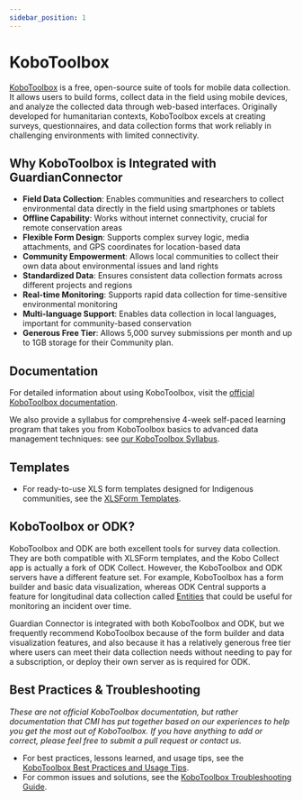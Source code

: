 ```yaml
---
sidebar_position: 1
---
```


# KoboToolbox

[KoboToolbox](https://www.kobotoolbox.org/) is a free, open-source suite of tools for mobile data collection. It allows users to build forms, collect data in the field using mobile devices, and analyze the collected data through web-based interfaces. Originally developed for humanitarian contexts, KoboToolbox excels at creating surveys, questionnaires, and data collection forms that work reliably in challenging environments with limited connectivity.

## Why KoboToolbox is Integrated with GuardianConnector

- **Field Data Collection**: Enables communities and researchers to collect environmental data directly in the field using smartphones or tablets
- **Offline Capability**: Works without internet connectivity, crucial for remote conservation areas
- **Flexible Form Design**: Supports complex survey logic, media attachments, and GPS coordinates for location-based data
- **Community Empowerment**: Allows local communities to collect their own data about environmental issues and land rights
- **Standardized Data**: Ensures consistent data collection formats across different projects and regions
- **Real-time Monitoring**: Supports rapid data collection for time-sensitive environmental monitoring
- **Multi-language Support**: Enables data collection in local languages, important for community-based conservation
- **Generous Free Tier**: Allows 5,000 survey submissions per month and up to 1GB storage for their Community plan.

## Documentation

For detailed information about using KoboToolbox, visit the [official KoboToolbox documentation](https://support.kobotoolbox.org/).


We also provide a syllabus for comprehensive 4-week self-paced learning program that takes you from KoboToolbox basics to advanced data management techniques: see [our KoboToolbox Syllabus](/tutorials/syllabus-data-management-with-kobotoolbox/).

## Templates

* For ready-to-use XLS form templates designed for Indigenous communities, see the [XLSForm Templates](./templates.md).

## KoboToolbox or ODK?

KoboToolbox and ODK are both excellent tools for survey data collection. They are both compatible with XLSForm templates, and the Kobo Collect app is actually a fork of ODK Collect. However, the KoboToolbox and ODK servers have a different feature set. For example, KoboToolbox has a form builder and basic data visualization, whereas ODK Central supports a feature for longitudinal data collection called [Entities](https://docs.getodk.org/entities-intro/) that could be useful for monitoring an incident over time.

Guardian Connector is integrated with both KoboToolbox and ODK, but we frequently recommend KoboToolbox because of the form builder and data visualization features, and also because it has a relatively generous free tier where users can meet their data collection needs without needing to pay for a subscription, or deploy their own server as is required for ODK.

## Best Practices & Troubleshooting

_These are not official KoboToolbox documentation, but rather documentation that CMI has put together based on our experiences to help you get the most out of KoboToolbox. If you have anything to add or correct, please feel free to submit a pull request or contact us._

* For best practices, lessons learned, and usage tips, see the [KoboToolbox Best Practices and Usage Tips](./best-practices.md).
* For common issues and solutions, see the [KoboToolbox Troubleshooting Guide](./troubleshooting.md).
